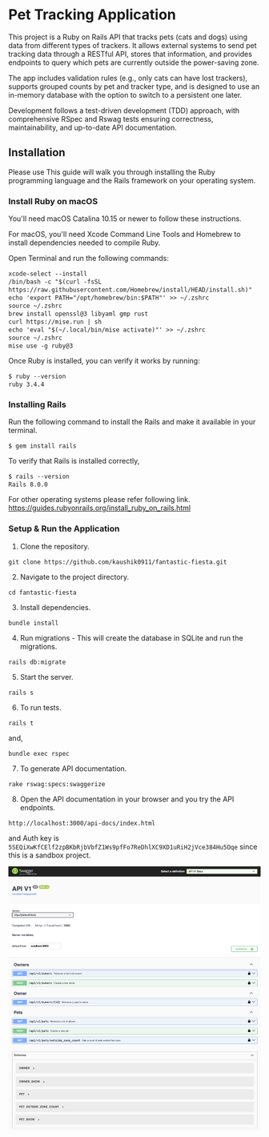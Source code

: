 #  Pet Tracking Application

This project is a Ruby on Rails API that tracks pets (cats and dogs) using data from different types of trackers. It allows external systems to send pet tracking data through a RESTful API, stores that information, and provides endpoints to query which pets are currently outside the power-saving zone.

The app includes validation rules (e.g., only cats can have lost trackers), supports grouped counts by pet and tracker type, and is designed to use an in-memory database with the option to switch to a persistent one later.

Development follows a test-driven development (TDD) approach, with comprehensive RSpec and Rswag tests ensuring correctness, maintainability, and up-to-date API documentation.

## Installation

Please use This guide will walk you through installing the Ruby programming language and the Rails framework on your operating system.

### Install Ruby on macOS

You'll need macOS Catalina 10.15 or newer to follow these instructions.

For macOS, you'll need Xcode Command Line Tools and Homebrew to install dependencies needed to compile Ruby.

Open Terminal and run the following commands:

```
xcode-select --install
/bin/bash -c "$(curl -fsSL https://raw.githubusercontent.com/Homebrew/install/HEAD/install.sh)"
echo 'export PATH="/opt/homebrew/bin:$PATH"' >> ~/.zshrc
source ~/.zshrc
brew install openssl@3 libyaml gmp rust
curl https://mise.run | sh
echo 'eval "$(~/.local/bin/mise activate)"' >> ~/.zshrc
source ~/.zshrc
mise use -g ruby@3
```
Once Ruby is installed, you can verify it works by running:
```
$ ruby --version
ruby 3.4.4
```

### Installing Rails

Run the following command to install the Rails and make it available in your terminal.
```
$ gem install rails
```
To verify that Rails is installed correctly,
```
$ rails --version
Rails 8.0.0
```
For other operating systems please refer following link.
https://guides.rubyonrails.org/install_ruby_on_rails.html

### Setup & Run the Application

1.  Clone the repository.
```
git clone https://github.com/kaushik0911/fantastic-fiesta.git
```
2. Navigate to the project directory.
```
cd fantastic-fiesta
```
3. Install dependencies.
```
bundle install
```
4. Run migrations - This will create the database in SQLite and run the migrations.
```
rails db:migrate
```
5. Start the server.
```
rails s
```
6. To run tests.
```
rails t
```
and,
```
bundle exec rspec
```
7. To generate API documentation.
```
rake rswag:specs:swaggerize
```
8. Open the API documentation in your browser and you try the API endpoints.
```
http://localhost:3000/api-docs/index.html
```
and Auth key is `5SEQiXwKfCElf2zpBKbRjbVbfZ1Ws9pfFo7ReDhlXC9XD1uRiH2jVce384Hu5Oqe` since this is a sandbox project.

![Alt text](1-image.png)